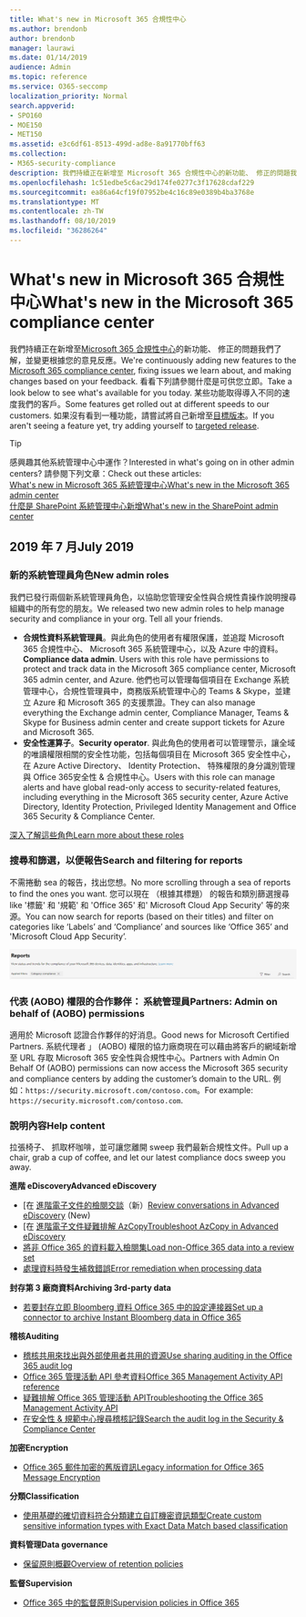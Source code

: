 ```yaml
---
title: What's new in Microsoft 365 合規性中心
ms.author: brendonb
author: brendonb
manager: laurawi
ms.date: 01/14/2019
audience: Admin
ms.topic: reference
ms.service: O365-seccomp
localization_priority: Normal
search.appverid:
- SPO160
- MOE150
- MET150
ms.assetid: e3c6df61-8513-499d-ad8e-8a91770bff63
ms.collection:
- M365-security-compliance
description: 我們持續正在新增至 Microsoft 365 合規性中心的新功能、 修正的問題我們了解，並變更根據您的意見反應。 了解我們已經被最本月多。
ms.openlocfilehash: 1c51edbe5c6ac29d174fe0277c3f17628cdaf229
ms.sourcegitcommit: ea86a64cf19f07952be4c16c89e0389b4ba3768e
ms.translationtype: MT
ms.contentlocale: zh-TW
ms.lasthandoff: 08/10/2019
ms.locfileid: "36286264"
---
```

# <a name="whats-new-in-the-microsoft-365-compliance-center"></a><span data-ttu-id="30d49-104">What's new in Microsoft 365 合規性中心</span><span class="sxs-lookup"><span data-stu-id="30d49-104">What's new in the Microsoft 365 compliance center</span></span>

<span data-ttu-id="30d49-105">我們持續正在新增至[Microsoft 365 合規性中心](microsoft-365-compliance-center.md)的新功能、 修正的問題我們了解，並變更根據您的意見反應。</span><span class="sxs-lookup"><span data-stu-id="30d49-105">We're continuously adding new features to the [Microsoft 365 compliance center](microsoft-365-compliance-center.md), fixing issues we learn about, and making changes based on your feedback.</span></span> <span data-ttu-id="30d49-106">看看下列請參閱什麼是可供您立即。</span><span class="sxs-lookup"><span data-stu-id="30d49-106">Take a look below to see what's available for you today.</span></span> <span data-ttu-id="30d49-107">某些功能取得導入不同的速度我們的客戶。</span><span class="sxs-lookup"><span data-stu-id="30d49-107">Some features get rolled out at different speeds to our customers.</span></span> <span data-ttu-id="30d49-108">如果沒有看到一種功能，請嘗試將自己新增至[目標版本](https://docs.microsoft.com/office365/admin/manage/release-options-in-office-365)。</span><span class="sxs-lookup"><span data-stu-id="30d49-108">If you aren't seeing a feature yet, try adding yourself to [targeted release](https://docs.microsoft.com/office365/admin/manage/release-options-in-office-365).</span></span>

> [!TIP]
> <span data-ttu-id="30d49-109">感興趣其他系統管理中心中運作？</span><span class="sxs-lookup"><span data-stu-id="30d49-109">Interested in what's going on in other admin centers?</span></span> <span data-ttu-id="30d49-110">請參閱下列文章：</span><span class="sxs-lookup"><span data-stu-id="30d49-110">Check out these articles:</span></span><br>[<span data-ttu-id="30d49-111">What's new in Microsoft 365 系統管理中心</span><span class="sxs-lookup"><span data-stu-id="30d49-111">What's new in the Microsoft 365 admin center</span></span>](https://docs.microsoft.com/office365/admin/whats-new-in-preview?view=o365-worldwide)<br>[<span data-ttu-id="30d49-112">什麼是 SharePoint 系統管理中心新增</span><span class="sxs-lookup"><span data-stu-id="30d49-112">What's new in the SharePoint admin center</span></span>](https://docs.microsoft.com/sharepoint/what-s-new-in-admin-center)

## <a name="july-2019"></a><span data-ttu-id="30d49-113">2019 年 7 月</span><span class="sxs-lookup"><span data-stu-id="30d49-113">July 2019</span></span>

### <a name="new-admin-roles"></a><span data-ttu-id="30d49-114">新的系統管理員角色</span><span class="sxs-lookup"><span data-stu-id="30d49-114">New admin roles</span></span>

<span data-ttu-id="30d49-115">我們已發行兩個新系統管理員角色，以協助您管理安全性與合規性貴操作說明搜尋組織中的所有您的朋友。</span><span class="sxs-lookup"><span data-stu-id="30d49-115">We released two new admin roles to help manage security and compliance in your org. Tell all your friends.</span></span>

- <span data-ttu-id="30d49-116">**合規性資料系統管理員**。與此角色的使用者有權限保護，並追蹤 Microsoft 365 合規性中心、 Microsoft 365 系統管理中心，以及 Azure 中的資料。</span><span class="sxs-lookup"><span data-stu-id="30d49-116">**Compliance data admin**. Users with this role have permissions to protect and track data in the Microsoft 365 compliance center, Microsoft 365 admin center, and Azure.</span></span> <span data-ttu-id="30d49-117">他們也可以管理每個項目在 Exchange 系統管理中心，合規性管理員中，商務版系統管理中心的 Teams & Skype，並建立 Azure 和 Microsoft 365 的支援票證。</span><span class="sxs-lookup"><span data-stu-id="30d49-117">They can also manage everything the Exchange admin center, Compliance Manager, Teams & Skype for Business admin center and create support tickets for Azure and Microsoft 365.</span></span>
- <span data-ttu-id="30d49-118">**安全性運算子**。</span><span class="sxs-lookup"><span data-stu-id="30d49-118">**Security operator**.</span></span> <span data-ttu-id="30d49-119">與此角色的使用者可以管理警示，讓全域的唯讀權限相關的安全性功能，包括每個項目在 Microsoft 365 安全性中心，在 Azure Active Directory、 Identity Protection、 特殊權限的身分識別管理與 Office 365安全性 & 合規性中心。</span><span class="sxs-lookup"><span data-stu-id="30d49-119">Users with this role can manage alerts and have global read-only access to security-related features, including everything in the Microsoft 365 security center, Azure Active Directory, Identity Protection, Privileged Identity Management and Office 365 Security & Compliance Center.</span></span>

[<span data-ttu-id="30d49-120">深入了解這些角色</span><span class="sxs-lookup"><span data-stu-id="30d49-120">Learn more about these roles</span></span>](https://docs.microsoft.com/office365/securitycompliance/permissions-microsoft-365-compliance-security)

### <a name="search-and-filtering-for-reports"></a><span data-ttu-id="30d49-121">搜尋和篩選，以便報告</span><span class="sxs-lookup"><span data-stu-id="30d49-121">Search and filtering for reports</span></span>

<span data-ttu-id="30d49-122">不需捲動 sea 的報告，找出您想。</span><span class="sxs-lookup"><span data-stu-id="30d49-122">No more scrolling through a sea of reports to find the ones you want.</span></span> <span data-ttu-id="30d49-123">您可以現在 （根據其標題） 的報告和類別篩選搜尋 like '標籤' 和 '規範' 和 'Office 365' 和' Microsoft Cloud App Security' 等的來源。</span><span class="sxs-lookup"><span data-stu-id="30d49-123">You can now search for reports (based on their titles) and filter on categories like ‘Labels’ and ‘Compliance’ and sources like ‘Office 365’ and 'Microsoft Cloud App Security’.</span></span>

![報告與套用的篩選器搜尋和篩選按鈕的螢幕擷取畫面](media/mcc_report_filtering.png)

### <a name="partners-admin-on-behalf-of-aobo-permissions"></a><span data-ttu-id="30d49-125">代表 (AOBO) 權限的合作夥伴： 系統管理員</span><span class="sxs-lookup"><span data-stu-id="30d49-125">Partners: Admin on behalf of (AOBO) permissions</span></span>

<span data-ttu-id="30d49-126">適用於 Microsoft 認證合作夥伴的好消息。</span><span class="sxs-lookup"><span data-stu-id="30d49-126">Good news for Microsoft Certified Partners.</span></span> <span data-ttu-id="30d49-127">系統代理者 」 (AOBO) 權限的協力廠商現在可以藉由將客戶的網域新增至 URL 存取 Microsoft 365 安全性與合規性中心。</span><span class="sxs-lookup"><span data-stu-id="30d49-127">Partners with Admin On Behalf Of (AOBO) permissions can now access the Microsoft 365 security and compliance centers by adding the customer’s domain to the URL.</span></span> <span data-ttu-id="30d49-128">例如：`https://security.microsoft.com/contoso.com`。</span><span class="sxs-lookup"><span data-stu-id="30d49-128">For example: `https://security.microsoft.com/contoso.com`.</span></span>

### <a name="help-content"></a><span data-ttu-id="30d49-129">說明內容</span><span class="sxs-lookup"><span data-stu-id="30d49-129">Help content</span></span>

<span data-ttu-id="30d49-130">拉張椅子、 抓取杯咖啡，並可讓您離開 sweep 我們最新合規性文件。</span><span class="sxs-lookup"><span data-stu-id="30d49-130">Pull up a chair, grab a cup of coffee, and let our latest compliance docs sweep you away.</span></span>

<span data-ttu-id="30d49-131">**進階 eDiscovery**</span><span class="sxs-lookup"><span data-stu-id="30d49-131">**Advanced eDiscovery**</span></span>
- <span data-ttu-id="30d49-132">[在 [進階電子文件的檢閱交談](compliance20/conversation-review-sets.md)（新）</span><span class="sxs-lookup"><span data-stu-id="30d49-132">[Review conversations in Advanced eDiscovery](compliance20/conversation-review-sets.md) (New)</span></span>
- <span data-ttu-id="30d49-133">[在 [進階電子文件疑難排解 AzCopy](compliance20/troubleshooting-azcopy.md)</span><span class="sxs-lookup"><span data-stu-id="30d49-133">[Troubleshoot AzCopy in Advanced eDiscovery](compliance20/troubleshooting-azcopy.md)</span></span>
- [<span data-ttu-id="30d49-134">將非 Office 365 的資料載入檢閱集</span><span class="sxs-lookup"><span data-stu-id="30d49-134">Load non-Office 365 data into a review set</span></span>](compliance20/load-non-office365-data.md)
- [<span data-ttu-id="30d49-135">處理資料時發生補救錯誤</span><span class="sxs-lookup"><span data-stu-id="30d49-135">Error remediation when processing data</span></span>](compliance20/error-remediation.md)

<span data-ttu-id="30d49-136">**封存第 3 廠商資料**</span><span class="sxs-lookup"><span data-stu-id="30d49-136">**Archiving 3rd-party data**</span></span>
- [<span data-ttu-id="30d49-137">若要封存立即 Bloomberg 資料 Office 365 中的設定連接器</span><span class="sxs-lookup"><span data-stu-id="30d49-137">Set up a connector to archive Instant Bloomberg data in Office 365</span></span>](archive-instant-bloomberg-data.md)

<span data-ttu-id="30d49-138">**稽核**</span><span class="sxs-lookup"><span data-stu-id="30d49-138">**Auditing**</span></span>
- [<span data-ttu-id="30d49-139">稽核共用來找出與外部使用者共用的資源</span><span class="sxs-lookup"><span data-stu-id="30d49-139">Use sharing auditing in the Office 365 audit log</span></span>](use-sharing-auditing.md)
- [<span data-ttu-id="30d49-140">Office 365 管理活動 API 參考資料</span><span class="sxs-lookup"><span data-stu-id="30d49-140">Office 365 Management Activity API reference</span></span>](https://docs.microsoft.com/office/office-365-management-api/office-365-management-activity-api-reference)
- [<span data-ttu-id="30d49-141">疑難排解 Office 365 管理活動 API</span><span class="sxs-lookup"><span data-stu-id="30d49-141">Troubleshooting the Office 365 Management Activity API</span></span>](https://docs.microsoft.com/office/office-365-management-api/troubleshooting-the-office-365-management-activity-api)
- [<span data-ttu-id="30d49-142">在安全性 & 規範中心搜尋稽核記錄</span><span class="sxs-lookup"><span data-stu-id="30d49-142">Search the audit log in the Security & Compliance Center</span></span>](search-the-audit-log-in-security-and-compliance.md)

<span data-ttu-id="30d49-143">**加密**</span><span class="sxs-lookup"><span data-stu-id="30d49-143">**Encryption**</span></span>
- [<span data-ttu-id="30d49-144">Office 365 郵件加密的舊版資訊</span><span class="sxs-lookup"><span data-stu-id="30d49-144">Legacy information for Office 365 Message Encryption</span></span>](legacy-information-for-message-encryption.md)

<span data-ttu-id="30d49-145">**分類**</span><span class="sxs-lookup"><span data-stu-id="30d49-145">**Classification**</span></span>
- [<span data-ttu-id="30d49-146">使用基礎的確切資料符合分類建立自訂機密資訊類型</span><span class="sxs-lookup"><span data-stu-id="30d49-146">Create custom sensitive information types with Exact Data Match based classification</span></span>](create-custom-sensitive-information-types-with-exact-data-match-based-classification.md)

<span data-ttu-id="30d49-147">**資料管理**</span><span class="sxs-lookup"><span data-stu-id="30d49-147">**Data governance**</span></span>
- [<span data-ttu-id="30d49-148">保留原則概觀</span><span class="sxs-lookup"><span data-stu-id="30d49-148">Overview of retention policies</span></span>](retention-policies.md)

<span data-ttu-id="30d49-149">**監督**</span><span class="sxs-lookup"><span data-stu-id="30d49-149">**Supervision**</span></span>
- [<span data-ttu-id="30d49-150">Office 365 中的監督原則</span><span class="sxs-lookup"><span data-stu-id="30d49-150">Supervision policies in Office 365</span></span>](supervision-policies.md)